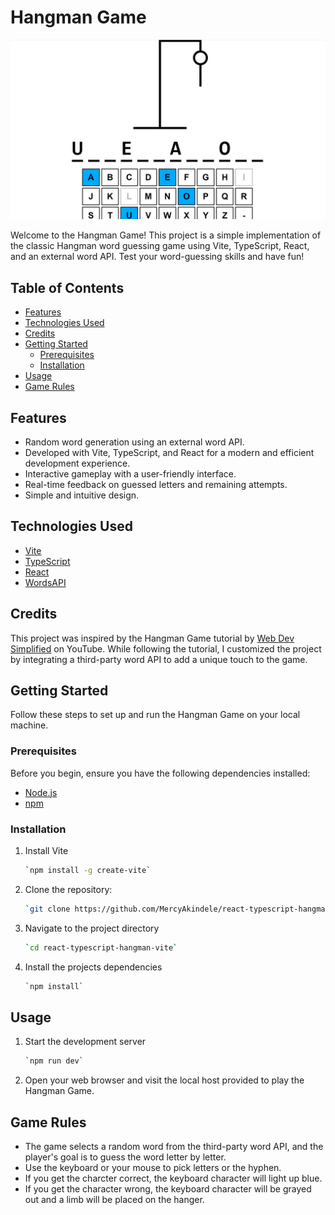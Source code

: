 # Hangman Game

![hangman image](./src/image/hangman.png)

Welcome to the Hangman Game! This project is a simple implementation of the classic Hangman word guessing game using Vite, TypeScript, React, and an external word API. Test your word-guessing skills and have fun!

## Table of Contents
- [Features](#features)
- [Technologies Used](#technologies-used)
- [Credits](#credits)
- [Getting Started](#getting-started)
  - [Prerequisites](#prerequisites)
  - [Installation](#installation)
- [Usage](#usage)
- [Game Rules](#game-rules)

## Features

- Random word generation using an external word API.
- Developed with Vite, TypeScript, and React for a modern and efficient development experience.
- Interactive gameplay with a user-friendly interface.
- Real-time feedback on guessed letters and remaining attempts.
- Simple and intuitive design.

## Technologies Used

- [Vite](https://vitejs.dev/)
- [TypeScript](https://www.typescriptlang.org/)
- [React](https://reactjs.org/)
- [WordsAPI](https://rapidapi.com/dpventures/api/wordsapi/)

## Credits

This project was inspired by the Hangman Game tutorial by [Web Dev Simplified](https://www.youtube.com/watch?v=-ONUyenGnWw&t=238s) on YouTube. While following the tutorial, I customized the project by integrating a third-party word API to add a unique touch to the game.

## Getting Started

Follow these steps to set up and run the Hangman Game on your local machine.

### Prerequisites

Before you begin, ensure you have the following dependencies installed:

- [Node.js](https://nodejs.org/)
- [npm](https://www.npmjs.com/)

### Installation
1. Install Vite

   ```bash
   `npm install -g create-vite`

2. Clone the repository:

   ```bash
   `git clone https://github.com/MercyAkindele/react-typescript-hangman-vite.git`

3. Navigate to the project directory

   ```bash
   `cd react-typescript-hangman-vite`

4. Install the projects dependencies
   ```bash
   `npm install`

## Usage
1. Start the development server
   ```bash
   `npm run dev`

2. Open your web browser and visit the local host provided to play the Hangman Game.

## Game Rules
- The game selects a random word from the third-party word API, and the player's goal is to guess the word letter by letter.
- Use the keyboard or your mouse to pick letters or the hyphen.
- If you get the charcter correct, the keyboard character will light up blue.
- If you get the character wrong, the keyboard character will be grayed out and a limb will be placed on the hanger.
